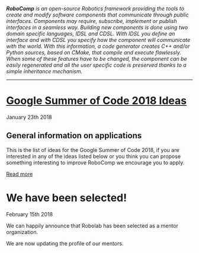 _**RoboComp** is an open-source Robotics framework providing the tools to create and modify software components that communicate through public interfaces. Components may require, subscribe, implement or publish interfaces in a seamless way. Building new components is done using two domain specific languages, IDSL and CDSL. With IDSL you define an interface and with CDSL you specify how the component will communicate with the world. With this information, a code generator creates C++ and/or Python sources, based on CMake, that compile and execute flawlessly. When some of these features have to be changed, the component can be easily regenerated and all the user specific code is preserved thanks to a simple inheritance mechanism._

* * *

# [Google Summer of Code 2018 Ideas](/web/blog/gsoc/ideas2018)

<span class="post-date">January 23th 2018</span> 

## General information on applications

This is the list of ideas for the Google Summer of Code 2018, if you are interested in any of the ideas listed below or you think you can propose something interesting to improve RoboComp we encourage you to apply.

[Read more](/web/blog/gsoc/ideas2018)

# We have been selected!

<span class="post-date">February 15th 2018</span> 

We can happily announce that Robolab has been selected as a mentor organization.

We are now updating the profile of our mentors.

